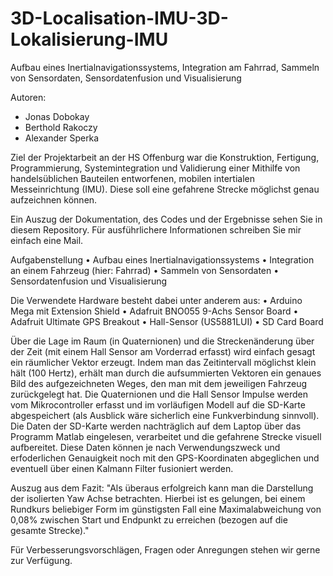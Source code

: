 # 3D-Localisation-IMU-3D-Lokalisierung-IMU
Aufbau eines Inertialnavigationssystems, Integration am Fahrrad, Sammeln von Sensordaten, Sensordatenfusion und Visualisierung

Autoren:
 - Jonas Dobokay
 - Berthold Rakoczy 
 - Alexander Sperka

Ziel der Projektarbeit an der HS Offenburg war die Konstruktion, Fertigung, Programmierung, Systemintegration und Validierung einer Mithilfe von handelsüblichen Bauteilen entworfenen, mobilen intertialen Messeinrichtung (IMU). Diese soll eine gefahrene Strecke möglichst genau aufzeichnen können.

Ein Auszug der Dokumentation, des Codes und der Ergebnisse sehen Sie in diesem Repository. Für ausführlichere Informationen schreiben Sie mir einfach eine Mail.

Aufgabenstellung
    •	Aufbau eines Inertialnavigationssystems
    •	Integration an einem Fahrzeug (hier: Fahrrad)
    •	Sammeln von Sensordaten
    •	Sensordatenfusion und Visualisierung

Die Verwendete Hardware besteht dabei unter anderem aus:
    •	Arduino Mega mit Extension Shield
    •	Adafruit BNO055 9-Achs Sensor Board
    •	Adafruit Ultimate GPS Breakout
    •	Hall-Sensor (US5881LUI)
    •	SD Card Board

Über die Lage im Raum (in Quaternionen) und die Streckenänderung über der Zeit (mit einem Hall Sensor am Vorderrad erfasst) wird einfach gesagt ein räumlicher Vektor erzeugt. Indem man das Zeitintervall möglichst klein hält (100 Hertz), erhält man durch die aufsummierten Vektoren ein genaues Bild des aufgezeichneten Weges, den man mit dem jeweiligen Fahrzeug zurückgelegt hat.
Die Quaternionen und die Hall Sensor Impulse werden vom Mikrocontroller erfasst und im vorläufigen Modell auf die SD-Karte abgespeichert (als Ausblick wäre sicherlich eine Funkverbindung sinnvoll). 
Die Daten der SD-Karte werden nachträglich auf dem Laptop über das Programm Matlab eingelesen, verarbeitet und die gefahrene Strecke visuell aufbereitet.
Diese Daten können je nach Verwendungszweck und erfoderlichen Genauigkeit noch mit den GPS-Koordinaten abgeglichen und eventuell über einen Kalmann Filter fusioniert werden.

Auszug aus dem Fazit:
"Als  überaus  erfolgreich  kann  man  die  Darstellung  der  isolierten  Yaw  Achse  betrachten. Hierbei  ist  es  gelungen,  bei  einem   Rundkurs  beliebiger  Form  im  günstigsten  Fall  eine Maximalabweichung von 0,08% zwischen Start und Endpunkt zu erreichen (bezogen auf  die gesamte Strecke)."

Für Verbesserungsvorschlägen, Fragen oder Anregungen stehen wir gerne zur Verfügung.
